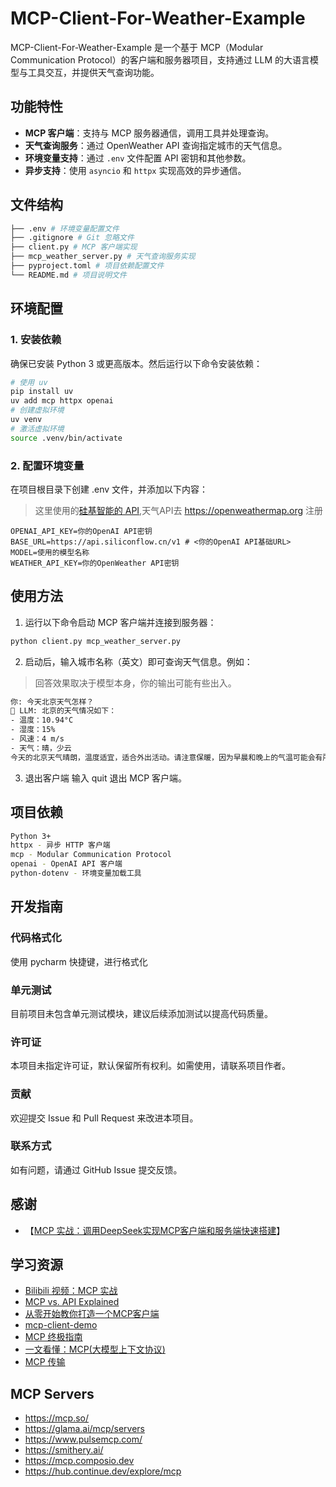 # MCP-Client-For-Weather-Example

MCP-Client-For-Weather-Example 是一个基于 MCP（Modular Communication Protocol）的客户端和服务器项目，支持通过 LLM 的大语言模型与工具交互，并提供天气查询功能。

## 功能特性

- **MCP 客户端**：支持与 MCP 服务器通信，调用工具并处理查询。
- **天气查询服务**：通过 OpenWeather API 查询指定城市的天气信息。
- **环境变量支持**：通过 `.env` 文件配置 API 密钥和其他参数。
- **异步支持**：使用 `asyncio` 和 `httpx` 实现高效的异步通信。

## 文件结构

```bash
├── .env # 环境变量配置文件
├── .gitignore # Git 忽略文件
├── client.py # MCP 客户端实现
├── mcp_weather_server.py # 天气查询服务实现
├── pyproject.toml # 项目依赖配置文件
└── README.md # 项目说明文件
```

## 环境配置

### 1. 安装依赖

确保已安装 Python 3 或更高版本。然后运行以下命令安装依赖：

```bash
# 使用 uv
pip install uv
uv add mcp httpx openai
# 创建虚拟环境
uv venv
# 激活虚拟环境
source .venv/bin/activate
```

### 2. 配置环境变量

在项目根目录下创建 .env 文件，并添加以下内容：

> 这里使用的[硅基智能的 API](https://cloud.siliconflow.cn/models),天气API去 https://openweathermap.org 注册

```env
OPENAI_API_KEY=你的OpenAI API密钥
BASE_URL=https://api.siliconflow.cn/v1 # <你的OpenAI API基础URL>
MODEL=使用的模型名称
WEATHER_API_KEY=你的OpenWeather API密钥
```
## 使用方法

1. 运行以下命令启动 MCP 客户端并连接到服务器：

```bash
python client.py mcp_weather_server.py
```

2. 启动后，输入城市名称（英文）即可查询天气信息。例如：
> 回答效果取决于模型本身，你的输出可能有些出入。

```bash
你: 今天北京天气怎样？
🤖 LLM: 北京的天气情况如下：
- 温度：10.94°C
- 湿度：15%
- 风速：4 m/s
- 天气：晴，少云
今天的北京天气晴朗，温度适宜，适合外出活动。请注意保暖，因为早晨和晚上的气温可能会有所下降
```

3. 退出客户端
   输入 quit 退出 MCP 客户端。

## 项目依赖

```bash
Python 3+
httpx - 异步 HTTP 客户端
mcp - Modular Communication Protocol
openai - OpenAI API 客户端
python-dotenv - 环境变量加载工具
```

## 开发指南

### 代码格式化

使用 pycharm 快捷键，进行格式化

### 单元测试

目前项目未包含单元测试模块，建议后续添加测试以提高代码质量。

### 许可证

本项目未指定许可证，默认保留所有权利。如需使用，请联系项目作者。

### 贡献

欢迎提交 Issue 和 Pull Request 来改进本项目。

### 联系方式

如有问题，请通过 GitHub Issue 提交反馈。


## 感谢
- 【[MCP 实战：调用DeepSeek实现MCP客户端和服务端快速搭建](https://deepseek.csdn.net/67e383ff45a25f3de59f7bb0.html)】

## 学习资源
- [Bilibili 视频：MCP 实战](https://www.bilibili.com/video/BV1NRQxYXEuc)
- [MCP vs. API Explained](https://news.ycombinator.com/item?id=43302297)
- [从零开始教你打造一个MCP客户端](https://zhuanlan.zhihu.com/p/30869685315)
- [mcp-client-demo](https://github.com/kaichen/mcp-client-demo)
- [MCP 终极指南](https://guangzhengli.com/blog/zh/model-context-protocol)
- [一文看懂：MCP(大模型上下文协议)](https://zhuanlan.zhihu.com/p/27327515233)
- [MCP 传输](https://spec.modelcontextprotocol.io/specification/2025-03-26/basic/transports/)

## MCP Servers
- https://mcp.so/
- https://glama.ai/mcp/servers
- https://www.pulsemcp.com/
- https://smithery.ai/
- https://mcp.composio.dev
- https://hub.continue.dev/explore/mcp
